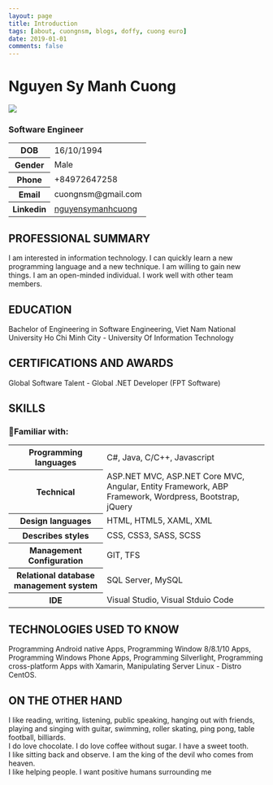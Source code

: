 ```yaml
---
layout: page
title: Introduction
tags: [about, cuongnsm, blogs, doffy, cuong euro]
date: 2019-01-01
comments: false
---
```


# Nguyen Sy Manh Cuong
<img src="{{ site.profile.avatar }}" class="img zoombtn animated rotateIn">

### Software Engineer

<table>
    <tr>
        <th>DOB</th><td>16/10/1994</td>
    </tr>
    <tr>
        <th>Gender</th> <td>	Male </td> 
    </tr>
    <tr>
        <th>Phone</th><td>+84972647258</td>
    </tr>
    <tr>
        <th>Email</th><td>cuongnsm@gmail.com</td>
    </tr>
    <tr>
        <th>Linkedin</th><td><a href="https://www.linkedin.com/in/nguyensymanhcuong" target="_blank">nguyensymanhcuong</a></td>
    </tr>
</table>

## PROFESSIONAL SUMMARY

I am interested in information technology. I can quickly learn a new programming language and a new technique. I am willing to gain new things. I am an open-minded individual. I work well with other team members.

## EDUCATION

Bachelor of Engineering in Software Engineering, Viet Nam National University Ho Chi Minh City - University Of Information Technology

## CERTIFICATIONS AND AWARDS

Global Software Talent - Global .NET Developer (FPT Software)

## SKILLS
### Familiar with: 
<table>
    <tbody>
        <tr>
            <th>
                Programming languages
            </th>
            <td>
                C#, Java, C/C++, Javascript
            </td>
        </tr>
        <tr>
            <th>
                Technical
            </th>
            <td>
                ASP.NET MVC, ASP.NET Core MVC, Angular, Entity Framework, ABP Framework, Wordpress, Bootstrap, jQuery
            </td>
        </tr>
        <tr>
            <th>
                Design languages
            </th>
            <td>
                HTML, HTML5, XAML, XML
            </td>
        </tr>
        <tr>
            <th>
                Describes styles
            </th>
            <td>
                CSS, CSS3, SASS, SCSS
            </td>
        </tr>
        <tr>
            <th>
                Management Configuration
            </th>
            <td>
                GIT, TFS
            </td>
        </tr>
        <tr>
            <th>
                Relational database management system
            </th>
            <td>
                SQL Server, MySQL
            </td>
        </tr>
        <tr>
            <th>
                IDE
            </th>
            <td>
                Visual Studio, Visual Stduio Code
            </td>
        </tr>
    </tbody>
</table>

## TECHNOLOGIES USED TO KNOW
Programming Android native Apps, Programming Window 8/8.1/10 Apps, Programming Windows Phone Apps, Programming Silverlight, Programming cross-platform Apps with Xamarin, Manipulating Server Linux - Distro CentOS.


## ON THE OTHER HAND
I like reading, writing, listening, public speaking, hanging out with friends, playing and singing with guitar, swimming, roller skating,  ping pong, table football, billiards.
<br>
I do love chocolate. I do love coffee without sugar. I have a sweet tooth.
<br>
I like sitting back and observe. I am the king of the devil who comes from heaven.
<br>
I like helping people. I want positive humans surrounding me